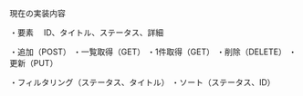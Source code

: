 現在の実装内容

・要素
　ID、タイトル、ステータス、詳細

・追加（POST）
・一覧取得（GET）
・1件取得（GET）
・削除（DELETE）
・更新（PUT）

・フィルタリング（ステータス、タイトル）
・ソート（ステータス、ID）
